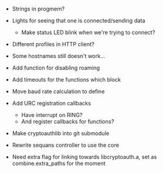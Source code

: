 - Strings in progmem?
- Lights for seeing that one is connected/sending data 
    - Make status LED blink when we're trying to connect?
- Different profiles in HTTP client? 
- Some hostnames still doesn't work...
- Add function for disabling roaming
- Add timeouts for the functions which block
- Move baud rate calculation to define
- Add URC registration callbacks
    - Have interrupt on RING?
    - And register callbacks for functions?
- Make cryptoauthlib into git submodule
- Rewrite sequans controller to use the core


- Need extra flag for linking towards libcryptoauth.a, set as combine.extra_paths for the moment
